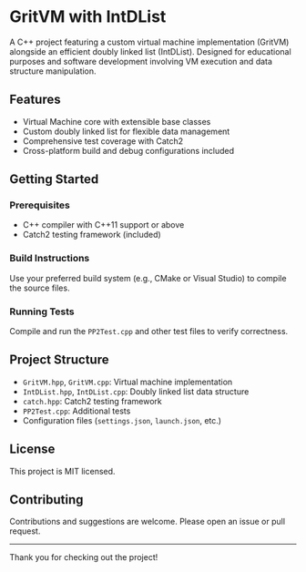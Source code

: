 # GritVM with IntDList

A C++ project featuring a custom virtual machine implementation (GritVM) alongside an efficient doubly linked list (IntDList). Designed for educational purposes and software development involving VM execution and data structure manipulation.

## Features
- Virtual Machine core with extensible base classes
- Custom doubly linked list for flexible data management
- Comprehensive test coverage with Catch2
- Cross-platform build and debug configurations included

## Getting Started

### Prerequisites
- C++ compiler with C++11 support or above
- Catch2 testing framework (included)

### Build Instructions
Use your preferred build system (e.g., CMake or Visual Studio) to compile the source files.

### Running Tests
Compile and run the `PP2Test.cpp` and other test files to verify correctness.

## Project Structure
- `GritVM.hpp`, `GritVM.cpp`: Virtual machine implementation
- `IntDList.hpp`, `IntDList.cpp`: Doubly linked list data structure
- `catch.hpp`: Catch2 testing framework
- `PP2Test.cpp`: Additional tests
- Configuration files (`settings.json`, `launch.json`, etc.)

## License
This project is MIT licensed.

## Contributing
Contributions and suggestions are welcome. Please open an issue or pull request.

---

Thank you for checking out the project!
